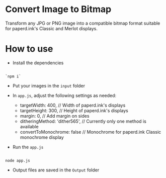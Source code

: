 # Convert Image to Bitmap
Transform any JPG or PNG image into a compatible bitmap format suitable for paperd.ink's Classic and Merlot displays.

# How to use
- Install the dependencies
```

`npm i`

```

- Put your images in the `input` folder
- In `app.js`, adjust the following settings as needed:
  - targetWidth: 400, // Width of paperd.ink's displays
  - targetHeight: 300, // Height of paperd.ink's displays
  - margin: 0, // Add margin on sides
  - ditheringMethod: 'dither565', // Currently only one method is available
  - convertToMonochrome: false // Monochrome for paperd.ink Classic monochrome display

- Run the `app.js`
```

node app.js

```
- Output files are saved in the `Output` folder
